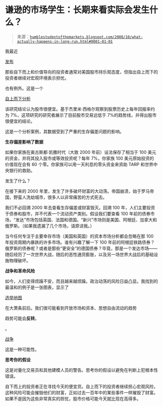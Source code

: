 <!--yml

分类：未分类

日期：2024-05-18 01:03:21

-->

# 谦逊的市场学生：长期来看实际会发生什么？

> 来源：[`humblestudentofthemarkets.blogspot.com/2008/10/what-actually-happens-in-long-run.html#0001-01-01`](https://humblestudentofthemarkets.blogspot.com/2008/10/what-actually-happens-in-long-run.html#0001-01-01)

我最近

[发布](http://humblestudentofthemarkets.blogspot.com/2008/10/kid-in-candy-store_26.html)

那些自下而上和价值导向的投资者通常对美国股市持乐观态度，但指出自上而下的投资者继续对宏观环境表示担忧。

也有例外。这是一个

[自上而下分析](http://www.marketwatch.com/news/story/Bottom-may-sight/story.aspx?guid=%7BAC35BEBA%2DABF4%2D4457%2D82C1%2D578F0421CA7B%7D)

该研究结论认为股市很便宜。基于杰里米·西格尔观察到股票历史上每年回报率约为 7%，这项研究的研究者展示了目前股市交易远低于 7%的趋势线，并得出股市很便宜的结论。

这是一个分析案例，其数据受到了严重的生存偏差问题的影响。

**生存偏差影响了数据**

如果你家族在奥古斯都·凯撒时代（大致 2000 年前）设法保存了相当于 100 美元的资金，并将其投入股市或等效投资呢？每年 7%，你家族 100 美元原始投资的价值现在会有 60 个零。你家族可以用一天利息的零头资金来资助 TARP 和世界中央银行的救助。

发生了什么？

在接下来的 2000 年里，发生了许多破坏财富的大动荡。帝国崩溃，始于罗马帝国，野蛮人洗劫城市，很多人以非常痛苦的方式死去。

我们不必回溯 2000 年去查看生存偏差或财富毁灭。回溯 100 年，人们主要投资于债券和股市，并不代表一个流动资产类别。假设我们要查看 100 年前的债券市场，“发达”市场包括英国、法国和德国。“新兴”市场则是美国、阿根廷、加拿大和俄罗斯。（如果我遗漏了几个市场，请原谅我。）

当今任何专注于主要幸存市场（美国和英国）的资本市场分析都会忽略在那 100 年投资周期内暴跌的许多市场。谁有兴趣了解一下 100 年前的阿根廷铁路债券？俄罗斯的债券呢？或者是那些“更安全”的德国债券？毕竟，那是一个发达市场——随后经历了一次世界大战，随后的恶性通货膨胀，以及另一场世界大战后的基础设施物理破坏。

**战争和革命风险**

如今，人们变得烦躁不安，而且越来越烦躁。政治动荡的风险日益凸显。我找到的最温和的例子是一张图表，显示了

[选举地图](http://politicalirony.com/2008/10/12/us-electoral-maps-before-and-after-great-depression/)

在大萧条前后。我们很可能看到开放市场和资本、思想自由流动的趋势

趋势可能会**反转**。

。

[战争](https://secure.globeadvisor.com/servlet/ArticleNews/story/gam/20081025/STBUYSIDE25)

这是一种可能性。

**思考你的假设**

这是对量化交易员和其他建模人员的警告。思考你的假设以避免在判断上犯根本性错误。

自下而上的投资者正在寻找今天的便宜货。自上而下的投资者继续担心宏观风险，这种风险可能会摧毁他们的财富，正如过去一百年中的某些事件一样摧毁了财富。如果不是因为这些非常真实的担忧，股市价格可能今天就比现在高得多。
